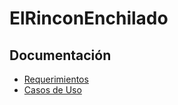 # ElRinconEnchilado

## Documentación

- [Requerimientos](https://github.com/DiegoBrine269/ElRinconEnchilado/blob/master/doc/Requerimientos.md)
- [Casos de Uso](https://github.com/DiegoBrine269/ElRinconEnchilado/blob/master/doc/CasosDeUso.md)
